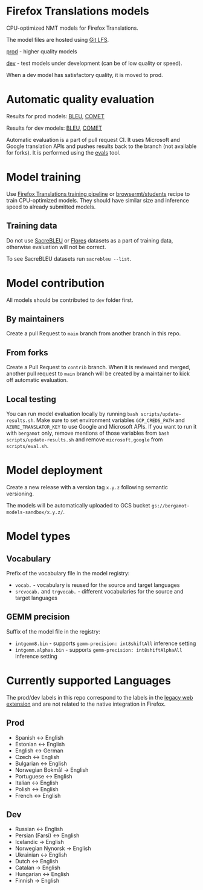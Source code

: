 # Firefox Translations models
CPU-optimized NMT models for Firefox Translations.

The model files are hosted using [Git LFS](https://docs.github.com/en/github/managing-large-files/versioning-large-files/about-git-large-file-storage).

[prod](models/prod) - higher quality models 

[dev](models/dev) - test models under development (can be of low quality or speed). 

When a dev model has satisfactory quality, it is moved to prod.

# Automatic quality evaluation

Results for prod models: [BLEU](evaluation/prod/bleu-results.md), [COMET](evaluation/prod/comet-results.md)

Results for dev models: [BLEU](evaluation/dev/bleu-results.md), [COMET](evaluation/dev/comet-results.md)

Automatic evaluation is a part of pull request CI. 
It uses Microsoft and Google translation APIs and pushes results back to the branch (not available for forks).
It is performed using the [evals](/evals) tool.

# Model training

Use [Firefox Translations training pipeline](https://github.com/mozilla/firefox-translations-training) or [browsermt/students](https://github.com/browsermt/students/tree/master/train-student) recipe to train CPU-optimized models. They should have similar size and inference speed to already submitted models.

## Training data

Do not use [SacreBLEU](https://github.com/mjpost/sacrebleu) or [Flores](https://github.com/facebookresearch/flores) datasets as a part of training data, otherwise evaluation will not be correct.

To see SacreBLEU datasets run `sacrebleu --list`.

# Model contribution

All models should be contributed to `dev` folder first.

## By maintainers

Create a pull Request to `main` branch from another branch in this repo.

## From forks

Create a Pull Request to `contrib` branch. 
When it is reviewed and merged, another pull request to `main` branch will be created by a maintainer to kick off automatic evaluation.

## Local testing

You can run model evaluation locally by running `bash scripts/update-results.sh`. 
Make sure to set environment variables `GCP_CREDS_PATH` and `AZURE_TRANSLATOR_KEY` to use Google and Microsoft APIs.
If you want to run it with `bergamot` only, remove mentions of those variables from `bash scripts/update-results.sh` and remove `microsoft,google` from `scripts/eval.sh`. 

# Model deployment

Create a new release with a version tag `x.y.z` following semantic versioning.

The models will be automatically uploaded to GCS bucket `gs://bergamot-models-sandbox/x.y.z/`. 

# Model types

## Vocabulary

Prefix of the vocabulary file in the model registry:
- `vocab.` - vocabulary is reused for the source and target languages
- `srcvocab.` and `trgvocab.` - different vocabularies for the source and target languages

## GEMM precision

Suffix of the model file in the registry:
- `intgemm8.bin`  - supports `gemm-precision: int8shiftAll` inference setting
- `intgemm.alphas.bin` - supports `gemm-precision: int8shiftAlphaAll` inference setting

## 

# Currently supported Languages

The prod/dev labels in this repo correspond to the labels in the [legacy web extension](https://github.com/mozilla/firefox-translations) and are not related to the native integration in Firefox.

## Prod
- Spanish <-> English
- Estonian <-> English
- English <-> German
- Czech <-> English
- Bulgarian <-> English
- Norwegian Bokmål -> English
- Portuguese <-> English
- Italian <-> English
- Polish <-> English
- French <-> English

## Dev
- Russian <-> English
- Persian (Farsi) <-> English
- Icelandic -> English
- Norwegian Nynorsk -> English
- Ukrainian <-> English
- Dutch <-> English
- Catalan -> English
- Hungarian <-> English
- Finnish -> English
